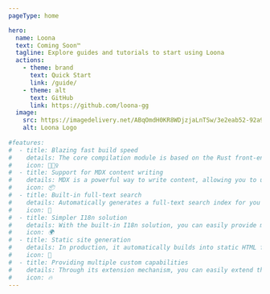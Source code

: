 ```yaml
---
pageType: home

hero:
  name: Loona
  text: Coming Soon™️
  tagline: Explore guides and tutorials to start using Loona
  actions:
    - theme: brand
      text: Quick Start
      link: /guide/
    - theme: alt
      text: GitHub
      link: https://github.com/loona-gg
  image:
    src: https://imagedelivery.net/ABqOmdH0KR8WDjzjaLnTSw/3e2eab52-92a9-49d0-03fc-6b0c16302700/public
    alt: Loona Logo
  
#features:
#  - title: Blazing fast build speed
#    details: The core compilation module is based on the Rust front-end toolchain, providing a more ultimate development experience.
#    icon: 🏃🏻‍♀️
#  - title: Support for MDX content writing
#    details: MDX is a powerful way to write content, allowing you to use React components in Markdown.
#    icon: 📦
#  - title: Built-in full-text search
#    details: Automatically generates a full-text search index for you during construction, providing out-of-the-box full-text search capabilities.
#    icon: 🎨
#  - title: Simpler I18n solution
#    details: With the built-in I18n solution, you can easily provide multi-language support for documents or components.
#    icon: 🌍
#  - title: Static site generation
#    details: In production, it automatically builds into static HTML files, which can be easily deployed anywhere.
#    icon: 🌈
#  - title: Providing multiple custom capabilities
#    details: Through its extension mechanism, you can easily extend theme UI and build process.
#    icon: 🔥
---
```

